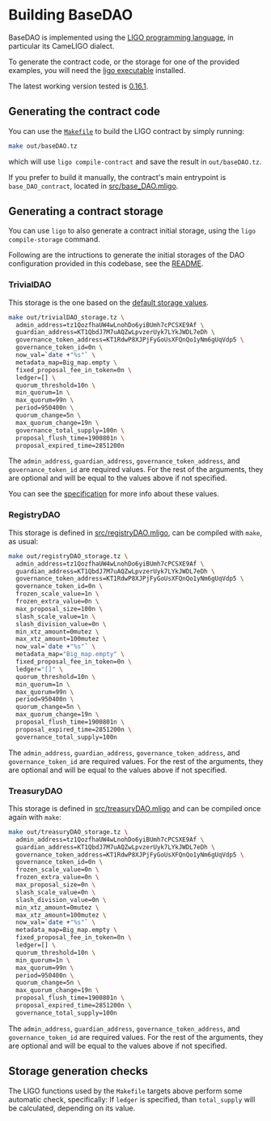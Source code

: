 <!--
SPDX-FileCopyrightText: 2021 TQ Tezos
SPDX-License-Identifier: LicenseRef-MIT-TQ
-->

# Building BaseDAO

BaseDAO is implemented using the [LIGO programming language](https://ligolang.org/),
in particular its CameLIGO dialect.

To generate the contract code, or the storage for one of the provided examples,
you will need the [ligo executable](https://ligolang.org/docs/intro/installation) installed.

The latest working version tested is [0.16.1](https://gitlab.com/ligolang/ligo/-/releases/0.16.1).

## Generating the contract code

You can use the [`Makefile`](../Makefile) to build the LIGO contract by simply running:
```sh
make out/baseDAO.tz
```
which will use `ligo compile-contract` and save the result in `out/baseDAO.tz`.

If you prefer to build it manually, the contract's main entrypoint is
`base_DAO_contract`, located in [src/base_DAO.mligo](../src/base_DAO.mligo).

## Generating a contract storage

You can use `ligo` to also generate a contract initial storage, using the
`ligo compile-storage` command.

Following are the intructions to generate the initial storages of the DAO configuration
provided in this codebase, see the [README](../README.md).

### TrivialDAO

This storage is the one based on the [default storage values](../src/defaults.mligo).
```sh
make out/trivialDAO_storage.tz \
  admin_address=tz1QozfhaUW4wLnohDo6yiBUmh7cPCSXE9Af \
  guardian_address=KT1QbdJ7M7uAQZwLpvzerUyk7LYkJWDL7eDh \
  governance_token_address=KT1RdwP8XJPjFyGoUsXFQnQo1yNm6gUqVdp5 \
  governance_token_id=0n \
  now_val=`date +"%s"` \
  metadata_map=Big_map.empty \
  fixed_proposal_fee_in_token=0n \
  ledger=[] \
  quorum_threshold=10n \
  min_quorum=1n \
  max_quorum=99n \
  period=950400n \
  quorum_change=5n \
  max_quorum_change=19n \
  governance_total_supply=100n \
  proposal_flush_time=1900801n \
  proposal_expired_time=2851200n
```

The `admin_address`, `guardian_address`, `governance_token_address`, and `governance_token_id`
are required values. For the rest of the arguments, they are optional and will be equal to the
values above if not specified.

You can see the [specification](specification.md) for more info about these
values.

### RegistryDAO

This storage is defined in [src/registryDAO.mligo](../src/registryDAO.mligo), can be
compiled with `make`, as usual:
```sh
make out/registryDAO_storage.tz \
  admin_address=tz1QozfhaUW4wLnohDo6yiBUmh7cPCSXE9Af \
  guardian_address=KT1QbdJ7M7uAQZwLpvzerUyk7LYkJWDL7eDh \
  governance_token_address=KT1RdwP8XJPjFyGoUsXFQnQo1yNm6gUqVdp5 \
  governance_token_id=0n \
  frozen_scale_value=1n \
  frozen_extra_value=0n \
  max_proposal_size=100n \
  slash_scale_value=1n \
  slash_division_value=0n \
  min_xtz_amount=0mutez \
  max_xtz_amount=100mutez \
  now_val=`date +"%s"` \
  metadata_map="Big_map.empty" \
  fixed_proposal_fee_in_token=0n \
  ledger="[]" \
  quorum_threshold=10n \
  min_quorum=1n \
  max_quorum=99n \
  period=950400n \
  quorum_change=5n \
  max_quorum_change=19n \
  proposal_flush_time=1900801n \
  proposal_expired_time=2851200n \
  governance_total_supply=100n
```

The `admin_address`, `guardian_address`, `governance_token_address`, and `governance_token_id`
are required values. For the rest of the arguments, they are optional and will be equal to the
values above if not specified.

### TreasuryDAO

This storage is defined in [src/treasuryDAO.mligo](../src/treasuryDAO.mligo) and
can be compiled once again with `make`:
```sh
make out/treasuryDAO_storage.tz \
  admin_address=tz1QozfhaUW4wLnohDo6yiBUmh7cPCSXE9Af \
  guardian_address=KT1QbdJ7M7uAQZwLpvzerUyk7LYkJWDL7eDh \
  governance_token_address=KT1RdwP8XJPjFyGoUsXFQnQo1yNm6gUqVdp5 \
  governance_token_id=0n \
  frozen_scale_value=0n \
  frozen_extra_value=0n \
  max_proposal_size=0n \
  slash_scale_value=0n \
  slash_division_value=0n \
  min_xtz_amount=0mutez \
  max_xtz_amount=100mutez \
  now_val=`date +"%s"` \
  metadata_map=Big_map.empty \
  fixed_proposal_fee_in_token=0n \
  ledger=[] \
  quorum_threshold=10n \
  min_quorum=1n \
  max_quorum=99n \
  period=950400n \
  quorum_change=5n \
  max_quorum_change=19n \
  proposal_flush_time=1900801n \
  proposal_expired_time=2851200n \
  governance_total_supply=100n
```

The `admin_address`, `guardian_address`, `governance_token_address`, and `governance_token_id`
are required values. For the rest of the arguments, they are optional and will be equal to the
values above if not specified.

## Storage generation checks
The LIGO functions used by the `Makefile` targets above perform some automatic check, specifically:
If `ledger` is specified, than `total_supply` will be calculated, depending on its value.
